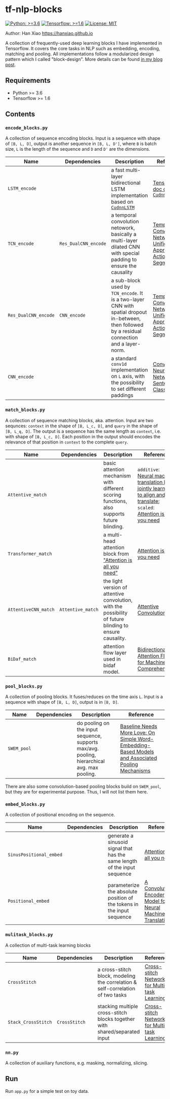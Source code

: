 # tf-nlp-blocks
[![Python: >=3.6](https://img.shields.io/badge/Python->=3.6-brightgreen.svg)](https://opensource.org/licenses/MIT)    [![Tensorflow: >=1.6](https://img.shields.io/badge/Tensorflow->=1.6-brightgreen.svg)](https://opensource.org/licenses/MIT)  [![License: MIT](https://img.shields.io/badge/License-MIT-yellow.svg)](https://opensource.org/licenses/MIT)


Author: Han Xiao https://hanxiao.github.io


A collection of frequently-used deep learning blocks I have implemented in Tensorflow. It covers the core tasks in NLP such as embedding, encoding, matching and pooling. All implementations follow a modularized design pattern which I called "block-design". More details can be found [in my blog post](https://hanxiao.github.io/2018/06/25/4-Encoding-Blocks-You-Need-to-Know-Besides-LSTM-RNN-in-Tensorflow/).

## Requirements

- Python >= 3.6
- Tensorflow >= 1.6

## Contents

### `encode_blocks.py`
A collection of sequence encoding blocks. Input is a sequence with shape of `[B, L, D]`, output is another sequence in `[B, L, D']`, where `B` is batch size, `L` is the length of the sequence and `D` and `D'` are the dimensions.

| Name  | Dependencies| Description | Reference |
| --- | --- |--- |--- |
| `LSTM_encode`| | a fast multi-layer bidirectional LSTM implementation based on [`CudnnLSTM`](https://www.tensorflow.org/api_docs/python/tf/contrib/cudnn_rnn/CudnnLSTM#call) | [Tensorflow doc on `CudnnLSTM`](https://www.tensorflow.org/api_docs/python/tf/contrib/cudnn_rnn/CudnnLSTM#call)|
| `TCN_encode` | `Res_DualCNN_encode`| a temporal convolution netowork, basically a multi-layer dilated CNN with special padding to ensure the causality| [Temporal Convolutional Networks: A Unified Approach to Action Segmentation](https://arxiv.org/abs/1608.08242)|
| `Res_DualCNN_encode` |`CNN_encode`| a sub-block used by `TCN_encode`. It is a two-layer CNN with spatial dropout in-between, then followed by a residual connection and a layer-norm.| [Temporal Convolutional Networks: A Unified Approach to Action Segmentation](https://arxiv.org/abs/1608.08242)|
| `CNN_encode` | | a standard `conv1d` implementation on `L` axis, with the possibility to set different paddings | [Convolutional Neural Networks for Sentence Classification](https://arxiv.org/abs/1408.5882)|

### `match_blocks.py`
A collection of sequence matching blocks, aka. attention. Input are two sequnces: `context` in the shape of `[B, L_c, D]`, and `query` in the shape of `[B, L_q, D]`. The output is a sequence has the same length as `context`, i.e. with shape of `[B, L_c, D]`. Each position in the output should encodes the relevance of that position in `context` to the complete `query`.

| Name  | Dependencies | Description | Reference |
| --- | --- |--- |--- |
|`Attentive_match`| |basic attention mechanism with different scoring functions, also supports future blinding.| `additive`: [Neural machine translation by jointly learning to align and translate](https://arxiv.org/abs/1409.0473); `scaled`: [Attention is all you need](https://arxiv.org/pdf/1706.03762.pdf)| 
|`Transformer_match`| |a multi-head attention block from ["Attention is all you need"](https://arxiv.org/pdf/1706.03762.pdf)| [Attention is all you need](https://arxiv.org/pdf/1706.03762.pdf)|
|`AttentiveCNN_match`| `Attentive_match`|the light version of attentive convolution, with the possibility of future blinding to ensure causality. | [Attentive Convolution](https://arxiv.org/pdf/1710.00519)
|`BiDaf_match`| |attention flow layer used in bidaf model. | [Bidirectional Attention Flow for Machine Comprehension](https://arxiv.org/abs/1611.01603)|

### `pool_blocks.py`
A collection of pooling blocks. It fuses/reduces on the time axis `L`. Input is a sequence with shape of `[B, L, D]`, output is in `[B, D]`.

| Name  | Dependencies | Description | Reference |
| --- | --- |--- |--- |
|`SWEM_pool`| | do pooling on the input sequence, supports max/avg. pooling, hierarchical avg. max pooling. | [Baseline Needs More Love: On Simple Word-Embedding-Based Models and Associated Pooling Mechanisms](https://arxiv.org/abs/1805.09843) |

There are also some convolution-based pooling blocks build on `SWEM_pool`, but they are for experimental purpose. Thus, I will not list them here.

### `embed_blocks.py`
A collection of positional encoding on the sequence.

| Name  | Dependencies | Description | Reference |
| --- | --- |--- |--- |
|`SinusPositional_embed`| | generate a sinusoid signal that has the same length of the input sequence | [Attention is all you need](https://arxiv.org/pdf/1706.03762.pdf)|
|`Positional_embed`| |parameterize the absolute position of the tokens in the input sequence | [A Convolutional Encoder Model for Neural Machine Translation](https://arxiv.org/pdf/1611.02344.pdf)|

### `mulitask_blocks.py`
A collection of multi-task learning blocks

| Name  | Dependencies | Description | Reference |
| --- | --- |--- |--- |
|`CrossStitch`||a cross-stitch block, modeling the correlation & self-correlation of two tasks| [Cross-stitch Networks for Multi-task Learning](https://arxiv.org/pdf/1604.03539)|
|`Stack_CrossStitch`|`CrossStitch`|stacking multiple cross-stitch blocks together with shared/separated input| [Cross-stitch Networks for Multi-task Learning](https://arxiv.org/pdf/1604.03539)|


### `nn.py`
A collection of auxiliary functions, e.g. masking, normalizing, slicing. 


## Run 

Run `app.py` for a simple test on toy data.